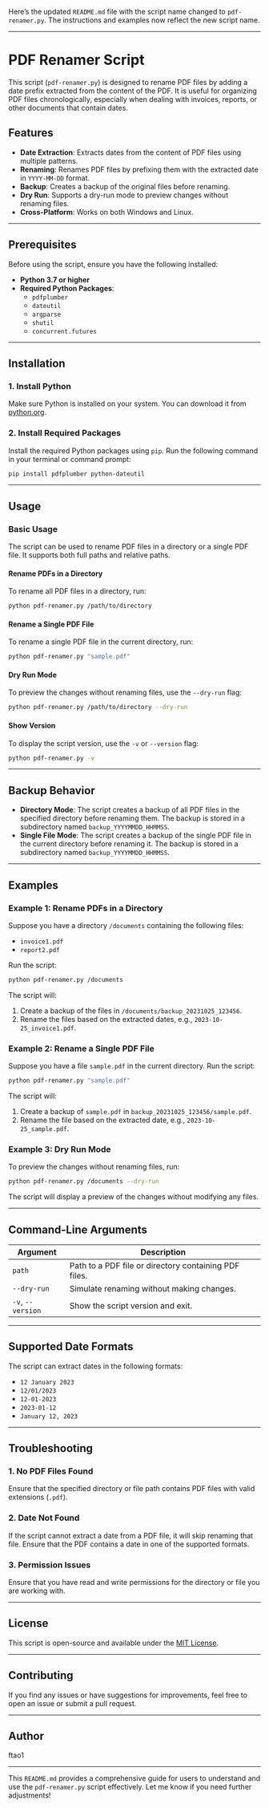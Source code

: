Here’s the updated `README.md` file with the script name changed to `pdf-renamer.py`. The instructions and examples now reflect the new script name.

---

# PDF Renamer Script

This script (`pdf-renamer.py`) is designed to rename PDF files by adding a date prefix extracted from the content of the PDF. It is useful for organizing PDF files chronologically, especially when dealing with invoices, reports, or other documents that contain dates.

## Features

- **Date Extraction**: Extracts dates from the content of PDF files using multiple patterns.
- **Renaming**: Renames PDF files by prefixing them with the extracted date in `YYYY-MM-DD` format.
- **Backup**: Creates a backup of the original files before renaming.
- **Dry Run**: Supports a dry-run mode to preview changes without renaming files.
- **Cross-Platform**: Works on both Windows and Linux.

---

## Prerequisites

Before using the script, ensure you have the following installed:

- **Python 3.7 or higher**
- **Required Python Packages**:
  - `pdfplumber`
  - `dateutil`
  - `argparse`
  - `shutil`
  - `concurrent.futures`

---

## Installation

### 1. Install Python
Make sure Python is installed on your system. You can download it from [python.org](https://www.python.org/downloads/).

### 2. Install Required Packages
Install the required Python packages using `pip`. Run the following command in your terminal or command prompt:

```bash
pip install pdfplumber python-dateutil
```

---

## Usage

### Basic Usage

The script can be used to rename PDF files in a directory or a single PDF file. It supports both full paths and relative paths.

#### Rename PDFs in a Directory
To rename all PDF files in a directory, run:

```bash
python pdf-renamer.py /path/to/directory
```

#### Rename a Single PDF File
To rename a single PDF file in the current directory, run:

```bash
python pdf-renamer.py "sample.pdf"
```

#### Dry Run Mode
To preview the changes without renaming files, use the `--dry-run` flag:

```bash
python pdf-renamer.py /path/to/directory --dry-run
```

#### Show Version
To display the script version, use the `-v` or `--version` flag:

```bash
python pdf-renamer.py -v
```

---

## Backup Behavior

- **Directory Mode**: The script creates a backup of all PDF files in the specified directory before renaming them. The backup is stored in a subdirectory named `backup_YYYYMMDD_HHMMSS`.
- **Single File Mode**: The script creates a backup of the single PDF file in the current directory before renaming it. The backup is stored in a subdirectory named `backup_YYYYMMDD_HHMMSS`.

---

## Examples

### Example 1: Rename PDFs in a Directory
Suppose you have a directory `/documents` containing the following files:
- `invoice1.pdf`
- `report2.pdf`

Run the script:

```bash
python pdf-renamer.py /documents
```

The script will:
1. Create a backup of the files in `/documents/backup_20231025_123456`.
2. Rename the files based on the extracted dates, e.g., `2023-10-25_invoice1.pdf`.

### Example 2: Rename a Single PDF File
Suppose you have a file `sample.pdf` in the current directory. Run the script:

```bash
python pdf-renamer.py "sample.pdf"
```

The script will:
1. Create a backup of `sample.pdf` in `backup_20231025_123456/sample.pdf`.
2. Rename the file based on the extracted date, e.g., `2023-10-25_sample.pdf`.

### Example 3: Dry Run Mode
To preview the changes without renaming files, run:

```bash
python pdf-renamer.py /documents --dry-run
```

The script will display a preview of the changes without modifying any files.

---

## Command-Line Arguments

| Argument       | Description                                                                 |
|----------------|-----------------------------------------------------------------------------|
| `path`         | Path to a PDF file or directory containing PDF files.                       |
| `--dry-run`    | Simulate renaming without making changes.                                   |
| `-v`, `--version` | Show the script version and exit.                                         |

---

## Supported Date Formats

The script can extract dates in the following formats:
- `12 January 2023`
- `12/01/2023`
- `12-01-2023`
- `2023-01-12`
- `January 12, 2023`

---

## Troubleshooting

### 1. No PDF Files Found
Ensure that the specified directory or file path contains PDF files with valid extensions (`.pdf`).

### 2. Date Not Found
If the script cannot extract a date from a PDF file, it will skip renaming that file. Ensure that the PDF contains a date in one of the supported formats.

### 3. Permission Issues
Ensure that you have read and write permissions for the directory or file you are working with.

---

## License

This script is open-source and available under the [MIT License](LICENSE).

---

## Contributing

If you find any issues or have suggestions for improvements, feel free to open an issue or submit a pull request.

---

## Author

ftao1

---

This `README.md` provides a comprehensive guide for users to understand and use the `pdf-renamer.py` script effectively. Let me know if you need further adjustments!
